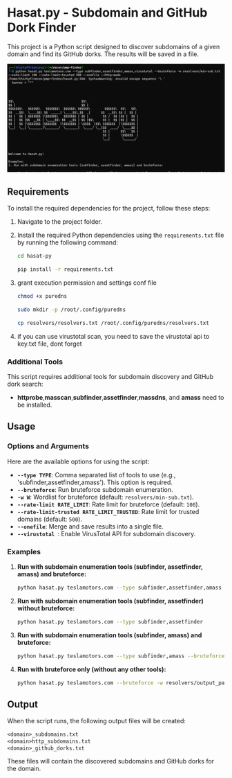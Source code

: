 # Hasat.py - Subdomain and GitHub Dork Finder

This project is a Python script designed to discover subdomains of a given domain and find its GitHub dorks. The results will be saved in a file.

![PMPFinder Screenshot](./images/pmp-photo.png)

## Requirements

To install the required dependencies for the project, follow these steps:

1. Navigate to the project folder.
2. Install the required Python dependencies using the `requirements.txt` file by running the following command:

   ```bash
   cd hasat-py
   ```
   ```bash
   pip install -r requirements.txt
   ```

3. grant execution permission and settings conf file
   
   ```bash
   chmod +x puredns
   ```
   ```bash
   sudo mkdir -p /root/.config/puredns
   ```
   ```bash
   cp resolvers/resolvers.txt /root/.config/puredns/resolvers.txt
   ```
4. if you can use virustotal scan, you need to save the virustotal api to key.txt file, dont forget


### Additional Tools

This script requires additional tools for subdomain discovery and GitHub dork search:

- **httprobe**,**masscan**,**subfinder**,**assetfinder**,**massdns**, and **amass** need to be installed.

## Usage

### Options and Arguments

Here are the available options for using the script:

- **`--type TYPE`**: Comma separated list of tools to use (e.g., 'subfinder,assetfinder,amass'). This option is required.
- **`--bruteforce`**: Run bruteforce subdomain enumeration.
- **`-w W`**: Wordlist for bruteforce (default: `resolvers/min-sub.txt`).
- **`--rate-limit RATE_LIMIT`**: Rate limit for bruteforce (default: `100`).
- **`--rate-limit-trusted RATE_LIMIT_TRUSTED`**: Rate limit for trusted domains (default: `500`).
- **`--onefile`**: Merge and save results into a single file.
- **`--virustotal `**: Enable VirusTotal API for subdomain discovery.

### Examples

1. **Run with subdomain enumeration tools (subfinder, assetfinder, amass) and bruteforce:**

   ```bash
   python hasat.py teslamotors.com --type subfinder,assetfinder,amass --bruteforce -w resolvers/output_part_1.txt --rate-limit 100 --rate-limit-trusted 500 --onefile
   ```

2. **Run with subdomain enumeration tools (subfinder, assetfinder) without bruteforce:**

   ```bash
   python hasat.py teslamotors.com --type subfinder,assetfinder
   ```

3. **Run with subdomain enumeration tools (subfinder, amass) and bruteforce:**

   ```bash
   python hasat.py teslamotors.com --type subfinder,amass --bruteforce -w resolvers/output_part_1.txt --rate-limit 100 --rate-limit-trusted 500
   ```

4. **Run with bruteforce only (without any other tools):**

   ```bash
   python hasat.py teslamotors.com --bruteforce -w resolvers/output_part_1.txt --rate-limit 100 --rate-limit-trusted 500
   ```

## Output

When the script runs, the following output files will be created:

```
<domain>_subdomains.txt
<domain>http_subdomains.txt
<domain>_github_dorks.txt
```

These files will contain the discovered subdomains and GitHub dorks for the domain.
